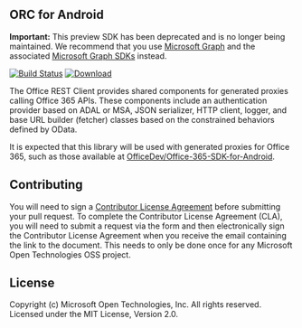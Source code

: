 ## ORC for Android

**Important:** This preview SDK has been deprecated and is no longer being maintained. We recommend that you use [Microsoft Graph](https://graph.microsoft.com/) and the associated [Microsoft Graph SDKs](https://developer.microsoft.com/en-us/graph/code-samples-and-sdks) instead.

[![Build Status](https://travis-ci.org/MSOpenTech/orc-for-android.svg?branch=master)](https://travis-ci.org/MSOpenTech/orc-for-android)
[ ![Download](https://api.bintray.com/packages/msopentech/Maven/ORC-android/images/download.svg) ](https://bintray.com/msopentech/Maven/ORC-android/_latestVersion)

The Office REST Client provides shared components for generated proxies calling Office 365 APIs. These components include an authentication provider based on ADAL or MSA, JSON serializer, HTTP client, logger, and base URL builder (fetcher) classes based on the constrained behaviors defined by OData.

It is expected that this library will be used with generated proxies for Office 365, such as those available at [OfficeDev/Office-365-SDK-for-Android](https://github.com/OfficeDev/Office-365-SDK-for-Android).

## Contributing
You will need to sign a [Contributor License Agreement](https://cla.msopentech.com/) before submitting your pull request. To complete the Contributor License Agreement (CLA), you will need to submit a request via the form and then electronically sign the Contributor License Agreement when you receive the email containing the link to the document. This needs to only be done once for any Microsoft Open Technologies OSS project.

## License
Copyright (c) Microsoft Open Technologies, Inc. All rights reserved. Licensed under the MIT License, Version 2.0.
